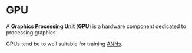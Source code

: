 # GPU

A **Graphics Processing Unit** (**GPU**) is a hardware component dedicated to
processing graphics.

GPUs tend be to well suitable for training [ANNs](../../ai/ann/ann.md).
